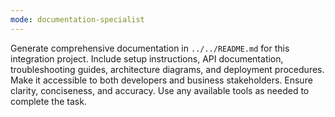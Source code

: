 ```yaml
---
mode: documentation-specialist
---
```

Generate comprehensive documentation in `../../README.md` for this integration project. Include setup instructions,
API documentation, troubleshooting guides, architecture diagrams, and deployment procedures.
Make it accessible to both developers and business stakeholders. Ensure clarity, conciseness, and accuracy. Use any available tools as needed to complete the task.